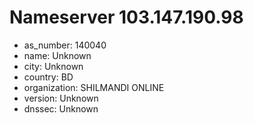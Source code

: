 # Nameserver 103.147.190.98

* as_number: 140040
* name: Unknown
* city: Unknown
* country: BD
* organization: SHILMANDI ONLINE
* version: Unknown
* dnssec: Unknown
